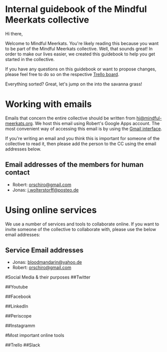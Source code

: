 Internal guidebook of the Mindful Meerkats collective
=======

Hi there,

Welcome to Mindful Meerkats. You're likely reading this because you want to be part of the Mindful Meerkats collective. Well, that sounds great! In order to make our lives easier, we created this guidebook to help you get started in the collective.

If you have any questions on this guidebook or want to propose changes, please feel free to do so on the respective [Trello board](https://trello.com/c/564R169i/61-mindful-meerkats-guidebook-of-the-collective).

Everything sorted? Great, let's jump on the into the savanna grass!

# Working with emails
Emails that concern the entire collective should be written from hi@mindful-meerkats.org. We host this email using Robert's Google Apps account. The most convenient way of accessing this email is by using the [Gmail interface](https://mail.google.com/mail/u/1/#inbox).

If you're writing an email and you think this is important for someone of the collective to read it, then please add the person to the CC using the email addresses below.

## Email addresses of the members for human contact

* Robert: orschiro@gmail.com
* Jonas: j.wolterstorff@posteo.de


# Using online services

We use a number of services and tools to collaborate online. If you want to invite someone of the collective to collaborate with, please use the below email addresses:

## Service Email addresses

* Jonas: bloodmandarin@yahoo.de
* Robert: orschiro@gmail.com

#Social Media & their purposes
##Twitter

##Youtube 

##Facebook

##LinkedIn

##Periscope

##Instagramm

#Most important online tools

##Trello
##Slack
